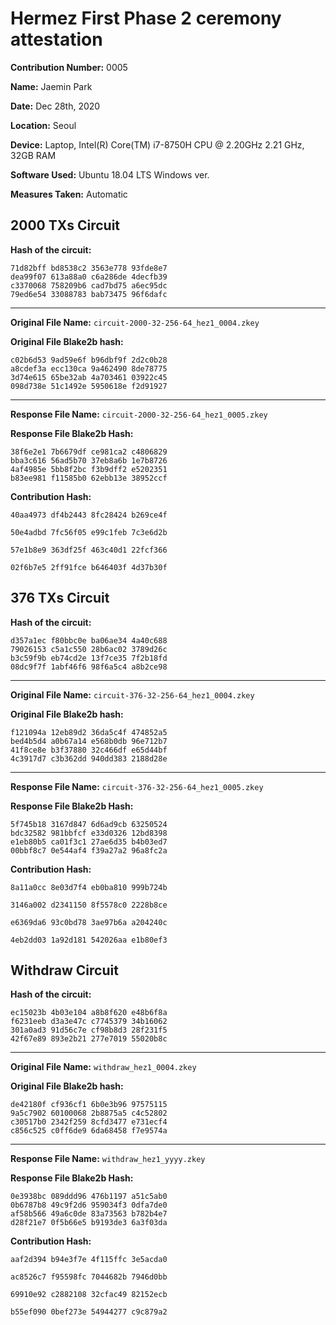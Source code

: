# Hermez First Phase 2 ceremony attestation

**Contribution Number:**    0005

**Name:**    Jaemin Park

**Date:**    Dec 28th, 2020

**Location:**   Seoul

**Device:** Laptop, Intel(R) Core(TM) i7-8750H CPU @ 2.20GHz 2.21 GHz, 32GB RAM

**Software Used:** Ubuntu 18.04 LTS Windows ver.

**Measures Taken:** Automatic


## 2000 TXs Circuit

**Hash of the circuit:**
````
71d82bff bd8538c2 3563e778 93fde8e7
dea99f07 613a88a0 c6a286de 4decfb39
c3370068 758209b6 cad7bd75 a6ec95dc
79ed6e54 33088783 bab73475 96f6dafc
````

---

**Original File Name:** `circuit-2000-32-256-64_hez1_0004.zkey`

**Original File Blake2b hash:**
````
c02b6d53 9ad59e6f b96dbf9f 2d2c0b28
a8cdef3a ecc130ca 9a462490 8de78775
3d74e615 65be32ab 4a703461 03922c45
098d738e 51c1492e 5950618e f2d91927
````

---

**Response File Name:** `circuit-2000-32-256-64_hez1_0005.zkey`

**Response File Blake2b Hash:**
````
38f6e2e1 7b6679df ce981ca2 c4806829
bba3c616 56ad5b70 37eb8a6b 1e7b8726
4af4985e 5bb8f2bc f3b9dff2 e5202351
b83ee981 f11585b0 62ebb13e 38952ccf
````

**Contribution Hash:**
````
40aa4973 df4b2443 8fc28424 b269ce4f

50e4adbd 7fc56f05 e99c1feb 7c3e6d2b

57e1b8e9 363df25f 463c40d1 22fcf366

02f6b7e5 2ff91fce b646403f 4d37b30f
````

## 376 TXs Circuit

**Hash of the circuit:**
````
d357a1ec f80bbc0e ba06ae34 4a40c688
79026153 c5a1c550 28b6ac02 3789d26c
b3c59f9b eb74cd2e 13f7ce35 7f2b18fd
08dc9f7f 1abf46f6 98f6a5c4 a8b2ce98
````

---

**Original File Name:** `circuit-376-32-256-64_hez1_0004.zkey`

**Original File Blake2b hash:**
````
f121094a 12eb89d2 36da5c4f 474852a5
bed4b5d4 a0b67a14 e568b0db 96e712b7
41f8ce8e b3f37880 32c466df e65d44bf
4c3917d7 c3b362dd 940dd383 2188d28e
````

---

**Response File Name:** `circuit-376-32-256-64_hez1_0005.zkey`

**Response File Blake2b Hash:**
````
5f745b18 3167d847 6d6ad9cb 63250524
bdc32582 981bbfcf e33d0326 12bd8398
e1eb80b5 ca01f3c1 27ae6d35 b4b03ed7
00bbf8c7 0e544af4 f39a27a2 96a8fc2a
````

**Contribution Hash:**
````
8a11a0cc 8e03d7f4 eb0ba810 999b724b

3146a002 d2341150 8f5578c0 2228b8ce

e6369da6 93c0bd78 3ae97b6a a204240c

4eb2dd03 1a92d181 542026aa e1b80ef3
````

## Withdraw Circuit

**Hash of the circuit:**
````
ec15023b 4b03e104 a8b8f620 e48b6f8a
f6231eeb d3a3e47c c7745379 34b16062
301a0ad3 91d56c7e cf98b8d3 28f231f5
42f67e89 893e2b21 277e7019 55020b8c
````

---

**Original File Name:** `withdraw_hez1_0004.zkey`

**Original File Blake2b hash:**
````
de42180f cf936cf1 6b0e3b96 97575115
9a5c7902 60100068 2b8875a5 c4c52802
c30517b0 2342f259 8cfd3477 e731ecf4
c856c525 c0ff6de9 6da68458 f7e9574a
````

---

**Response File Name:** `withdraw_hez1_yyyy.zkey`

**Response File Blake2b Hash:**
````
0e3938bc 089ddd96 476b1197 a51c5ab0
0b6787b8 49c9f2d6 959034f3 0dfa7de0
af58b566 49a6c0de 83a73563 b782b4e7
d28f21e7 0f5b66e5 b9193de3 6a3f03da
````

**Contribution Hash:**
````
aaf2d394 b94e3f7e 4f115ffc 3e5acda0

ac8526c7 f95598fc 7044682b 7946d0bb

69910e92 c2882108 32cfac49 82152ecb

b55ef090 0bef273e 54944277 c9c879a2

